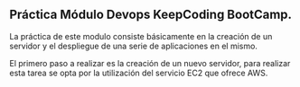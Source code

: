 ## Práctica Módulo Devops KeepCoding BootCamp.

La práctica de este modulo consiste básicamente en la creación de un servidor y el despliegue de una serie de aplicaciones en el mismo.

El primero paso a realizar es la creación de un nuevo servidor, para realizar esta tarea se opta por la utilización del servicio EC2 que ofrece AWS.